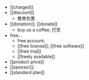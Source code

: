 - [[charged]]
- [[discount]]
    - 教育优惠
- [[donation]]; [[donate]]
    - buy us a coffee; 打赏
- free...
    - free account;
    - [[free license]]; [[free software]]
    - [[free trial]]
    - [[freely available]]
- [[product price]]
- [[sponsor]]; 
- [[standard plan]]
